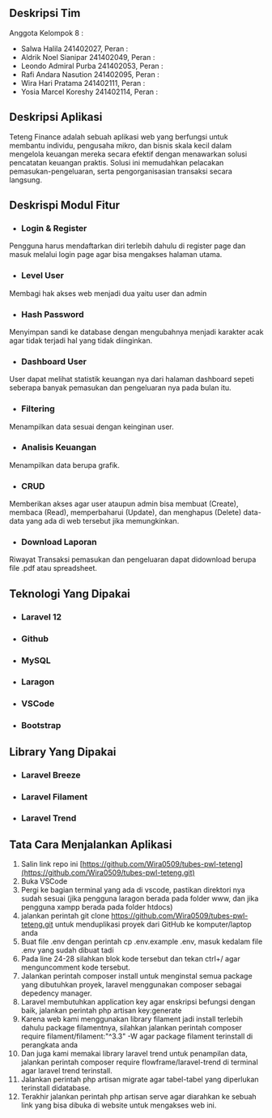 ## Deskripsi Tim

Anggota Kelompok 8 :

- Salwa Halila 241402027, Peran :
- Aldrik Noel Sianipar 241402049, Peran :
- Leondo Admiral Purba 241402053, Peran :
- Rafi Andara Nasution 241402095, Peran :
- Wira Hari Pratama 241402111, Peran :
- Yosia Marcel Koreshy 241402114, Peran : 

## Deskripsi Aplikasi

Teteng Finance adalah sebuah aplikasi web yang berfungsi untuk membantu individu, pengusaha mikro, dan bisnis skala kecil dalam mengelola keuangan mereka secara efektif dengan menawarkan solusi pencatatan keuangan praktis. Solusi ini memudahkan pelacakan pemasukan-pengeluaran, serta pengorganisasian transaksi secara langsung.

## Deskrispi Modul Fitur

- ### Login & Register
Pengguna harus mendaftarkan diri terlebih dahulu di register page dan masuk melalui login page agar bisa mengakses halaman utama.
- ### Level User
Membagi hak akses web menjadi dua yaitu user dan admin
- ### Hash Password
Menyimpan sandi ke database dengan mengubahnya menjadi karakter acak agar tidak terjadi hal yang tidak diinginkan.
- ### Dashboard User
User dapat melihat statistik keuangan nya dari halaman dashboard sepeti seberapa banyak pemasukan dan pengeluaran nya pada bulan itu.
- ### Filtering
Menampilkan data sesuai dengan keinginan user.
- ### Analisis Keuangan
Menampilkan data berupa grafik.
- ### CRUD
Memberikan akses agar user ataupun admin bisa membuat (Create), membaca (Read), memperbaharui (Update), dan menghapus (Delete) data-data yang ada di web tersebut jika memungkinkan.
- ### Download Laporan 
Riwayat Transaksi pemasukan dan pengeluaran dapat didownload berupa file .pdf atau spreadsheet.

## Teknologi Yang Dipakai

- ### Laravel 12
- ### Github
- ### MySQL
- ### Laragon
- ### VSCode
- ### Bootstrap

## Library Yang Dipakai

- ### Laravel Breeze
- ### Laravel Filament
- ### Laravel Trend

## Tata Cara Menjalankan Aplikasi

1. Salin link repo ini [https://github.com/Wira0509/tubes-pwl-teteng](https://github.com/Wira0509/tubes-pwl-teteng.git)
2. Buka VSCode
3. Pergi ke bagian terminal yang ada di vscode, pastikan direktori nya sudah sesuai (jika pengguna laragon berada pada folder www, dan jika pengguna xampp berada pada folder htdocs)
4. jalankan perintah git clone https://github.com/Wira0509/tubes-pwl-teteng.git untuk menduplikasi proyek dari GitHub ke komputer/laptop anda
5. Buat file .env dengan perintah cp .env.example .env, masuk kedalam file .env yang sudah dibuat tadi
6. Pada line 24-28 silahkan blok kode tersebut dan tekan ctrl+/ agar menguncomment kode tersebut.
7. Jalankan perintah composer install untuk menginstal semua package yang dibutuhkan proyek, laravel menggunakan composer sebagai depedency manager.
8. Laravel membutuhkan application key agar enskripsi befungsi dengan baik, jalankan perintah php artisan key:generate
9. Karena web kami menggunakan library filament jadi install terlebih dahulu package filamentnya, silahkan jalankan perintah composer require filament/filament:"^3.3" -W agar package filament terinstall di perangkata anda
10. Dan juga kami memakai library laravel trend untuk penampilan data, jalankan perintah composer require flowframe/laravel-trend di terminal agar laravel trend terinstall.
11. Jalankan perintah php artisan migrate agar tabel-tabel yang diperlukan terinstall didatabase.
12. Terakhir jalankan perintah php artisan serve agar diarahkan ke sebuah link yang bisa dibuka di website untuk mengakses web ini.
